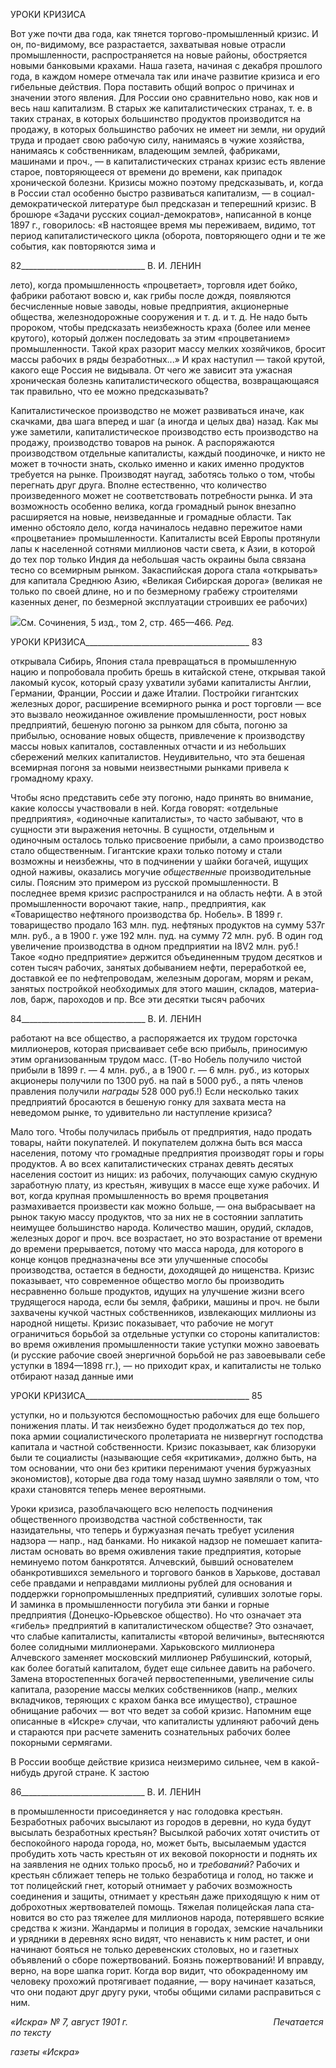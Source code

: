 УРОКИ КРИЗИСА

Вот уже почти два года, как тянется торгово-промышленный кризис. И он, по-видимому, все разрастается, захватывая новые отрасли промышленности, распростра­няется на новые районы, обостряется новыми банковыми крахами. Наша газета, начи­ная с декабря прошлого года, в каждом номере отмечала так или иначе развитие кризи­са и его гибельные действия. Пора поставить общий вопрос о причинах и значении это­го явления. Для России оно сравнительно ново, как нов и весь наш капитализм. В ста­рых же капиталистических странах, т. е. в таких странах, в которых большинство про­дуктов производится на продажу, в которых большинство рабочих не имеет ни земли, ни орудий труда и продает свою рабочую силу, нанимаясь в чужие хозяйства, нанима­ясь к собственникам, владеющим землей, фабриками, машинами и проч., — в капита­листических странах кризис есть явление старое, повторяющееся от времени до време­ни, как припадок хронической болезни. Кризисы можно поэтому предсказывать, и, ко­гда в России стал особенно быстро развиваться капитализм, — в социал-демократической литературе был предсказан и теперешний кризис. В брошюре «Задачи русских социал-демократов», написанной в конце 1897 г., говорилось: «В настоящее время мы переживаем, видимо, тот период капиталистического цикла (оборота, повто­ряющего одни и те же события, как повторяются зима и

  

82_______________________________ В. И. ЛЕНИН

лето), когда промышленность «процветает», торговля идет бойко, фабрики работают вовсю и, как грибы после дождя, появляются бесчисленные новые заводы, новые пред­приятия, акционерные общества, железнодорожные сооружения и т. д. и т. д. Не надо быть пророком, чтобы предсказать неизбежность краха (более или менее крутого), ко­торый должен последовать за этим «процветанием» промышленности. Такой крах ра­зорит массу мелких хозяйчиков, бросит массы рабочих в ряды безработных...» И крах наступил — такой крутой, какого еще Россия не видывала. От чего же зависит эта ужасная хроническая болезнь капиталистического общества, возвращающаяся так пра­вильно, что ее можно предсказывать?

Капиталистическое производство не может развиваться иначе, как скачками, два ша­га вперед и шаг (а иногда и целых два) назад. Как мы уже заметили, капиталистическое производство есть производство на продажу, производство товаров на рынок. А распо­ряжаются производством отдельные капиталисты, каждый поодиночке, и никто не мо­жет в точности знать, сколько именно и каких именно продуктов требуется на рынке. Производят наугад, заботясь только о том, чтобы перегнать друг друга. Вполне естест­венно, что количество произведенного может не соответствовать потребности рынка. И эта возможность особенно велика, когда громадный рынок внезапно расширяется на новые, неизведанные и громадные области. Так именно обстояло дело, когда начина­лось недавно пережитое нами «процветание» промышленности. Капиталисты всей Ев­ропы протянули лапы к населенной сотнями миллионов части света, к Азии, в которой до тех пор только Индия да небольшая часть окраины была связана тесно со всемир­ным рынком. Закаспийская дорога стала «открывать» для капитала Среднюю Азию, «Великая Сибирская дорога» (великая не только по своей длине, но и по безмерному грабежу строителями казенных денег, по безмерной эксплуатации строивших ее рабо­чих)

![](file:///C:/Users/bot32/AppData/Local/Temp/msohtmlclip1/01/clip_image001.png)См. Сочинения, 5 изд., том 2, стр. 465—466. _Ред._

  

УРОКИ КРИЗИСА_________________________________________ 83

открывала Сибирь, Япония стала превращаться в промышленную нацию и попробовала пробить брешь в китайской стене, открывая такой лакомый кусок, который сразу ухва­тили зубами капиталисты Англии, Германии, Франции, России и даже Италии. По­стройки гигантских железных дорог, расширение всемирного рынка и рост торговли — все это вызвало неожиданное оживление промышленности, рост новых предприятий, бешеную погоню за рынком для сбыта, погоню за прибылью, основание новых об­ществ, привлечение к производству массы новых капиталов, составленных отчасти и из небольших сбережений мелких капиталистов. Неудивительно, что эта бешеная всемир­ная погоня за новыми неизвестными рынками привела к громадному краху.

Чтобы ясно представить себе эту погоню, надо принять во внимание, какие колоссы участвовали в ней. Когда говорят: «отдельные предприятия», «одиночные капитали­сты», то часто забывают, что в сущности эти выражения неточны. В сущности, отдель­ным и одиночным осталось только присвоение прибыли, а само производство стало общественным. Гигантские крахи только потому и стали возможны и неизбежны, что в подчинении у шайки богачей, ищущих одной наживы, оказались могучие _обществен­ные_ производительные силы. Поясним это примером из русской промышленности. В последнее время кризис распространился и на область нефти. А в этой промышленно­сти ворочают такие, напр., предприятия, как «Товарищество нефтяного производства бр. Нобель». В 1899 г. товарищество продало 163 млн. пуд. нефтяных продуктов на сумму 537г млн. руб., а в 1900 г. уже 192 млн. пуд. на сумму 72 млн. руб. В один год увеличение производства в одном предприятии на I8V2 млн. руб.! Такое «одно пред­приятие» держится объединенным трудом десятков и сотен тысяч рабочих, занятых до­быванием нефти, переработкой ее, доставкой ее по нефтепроводам, железным дорогам, морям и рекам, занятых постройкой необходимых для этого машин, складов, материа­лов, барж, пароходов и пр. Все эти десятки тысяч рабочих

  

84_______________________________ В. И. ЛЕНИН

работают на все общество, а распоряжается их трудом горсточка миллионеров, которая присваивает себе всю прибыль, приносимую этим организованным трудом масс. (Т-во Нобель получило чистой прибыли в 1899 г. — 4 млн. руб., а в 1900 г. — 6 млн. руб., из которых акционеры получили по 1300 руб. на пай в 5000 руб., а пять членов правления получили _награды_ 528 000 руб.!) Если несколько таких предприятий бросаются в бе­шеную гонку для захвата места на неведомом рынке, то удивительно ли наступление кризиса?

Мало того. Чтобы получилась прибыль от предприятия, надо продать товары, найти покупателей. И покупателем должна быть вся масса населения, потому что громадные предприятия производят горы и горы продуктов. А во всех капиталистических странах девять десятых населения состоит из нищих: из рабочих, получающих самую скудную заработную плату, из крестьян, живущих в массе еще хуже рабочих. И вот, когда круп­ная промышленность во время процветания размахивается произвести как можно больше, — она выбрасывает на рынок такую массу продуктов, что за них не в состоя­нии заплатить неимущее большинство народа. Количество машин, орудий, складов, железных дорог и проч. все возрастает, но это возрастание от времени до времени пре­рывается, потому что масса народа, для которого в конце концов предназначены все эти улучшенные способы производства, остается в бедности, доходящей до нищенства. Кризис показывает, что современное общество могло бы производить несравненно больше продуктов, идущих на улучшение жизни всего трудящегося народа, если бы земля, фабрики, машины и проч. не были захвачены кучкой частных собственников, извлекающих миллионы из народной нищеты. Кризис показывает, что рабочие не мо­гут ограничиться борьбой за отдельные уступки со стороны капиталистов: во время оживления промышленности такие уступки можно завоевать (и русские рабочие своей энергичной борьбой не раз завоевывали себе уступки в 1894—1898 гг.), — но приходит крах, и капиталисты не только отбирают назад данные ими

  

УРОКИ КРИЗИСА_________________________________________ 85

уступки, но и пользуются беспомощностью рабочих для еще большего понижения пла­ты. И так неизбежно будет продолжаться до тех пор, пока армии социалистического пролетариата не низвергнут господства капитала и частной собственности. Кризис по­казывает, как близоруки были те социалисты (называющие себя «критиками», должно быть, на том основании, что они без критики перенимают учения буржуазных экономи­стов), которые два года тому назад шумно заявляли о том, что крахи становятся теперь менее вероятными.

Уроки кризиса, разоблачающего всю нелепость подчинения общественного произ­водства частной собственности, так назидательны, что теперь и буржуазная печать тре­бует усиления надзора — напр., над банками. Но никакой надзор не помешает капита­листам основать во время оживления такие предприятия, которые неминуемо потом банкротятся. Алчевский, бывший основателем обанкротившихся земельного и торгово­го банков в Харькове, доставал себе правдами и неправдами миллионы рублей для ос­нования и поддержки горнопромышленных предприятий, суливших золотые горы. И заминка в промышленности погубила эти банки и горные предприятия (Донецко-Юрьевское общество). Но что означает эта «гибель» предприятий в капиталистическом обществе? Это означает, что слабые капиталисты, капиталисты «второй величины», вытесняются более солидными миллионерами. Харьковского миллионера Алчевского заменяет московский миллионер Рябушинский, который, как более богатый капиталом, будет еще сильнее давить на рабочего. Замена второстепенных богачей первостепен­ными, увеличение силы капитала, разорение массы мелких собственников (напр., мел­ких вкладчиков, теряющих с крахом банка все имущество), страшное обнищание рабо­чих — вот что ведет за собой кризис. Напомним еще описанные в «Искре» случаи, что капиталисты удлиняют рабочий день и стараются при расчете заменить сознательных рабочих более покорными сермягами.

В России вообще действие кризиса неизмеримо сильнее, чем в какой-нибудь другой стране. К застою

  

86_______________________________ В. И. ЛЕНИН

в промышленности присоединяется у нас голодовка крестьян. Безработных рабочих высылают из городов в деревни, но куда будут высылать безработных крестьян? Вы­сылкой рабочих хотят очистить от беспокойного народа города, но, может быть, высы­лаемым удастся пробудить хоть часть крестьян от их вековой покорности и поднять их на заявления не одних только просьб, но и _требований?_ Рабочих и крестьян сближает теперь не только безработица и голод, но также и тот полицейский гнет, который отни­мает у рабочих возможность соединения и защиты, отнимает у крестьян даже прихо­дящую к ним от доброхотных жертвователей помощь. Тяжелая полицейская лапа ста­новится во сто раз тяжелее для миллионов народа, потерявшего всякие средства к жиз­ни. Жандармы и полиция в городах, земские начальники и урядники в деревнях ясно видят, что ненависть к ним растет, и они начинают бояться не только деревенских сто­ловых, но и газетных объявлений о сборе пожертвований. Боязнь пожертвований! И вправду, верно, на воре шапка горит. Когда вор видит, что обокраденному им человеку прохожий протягивает подаяние, — вору начинает казаться, что они подают друг другу руки, чтобы общими силами расправиться с ним.

_«Искра» № 7, август 1901 г.                                                           Печатается по тексту_

_газеты «Искра»_